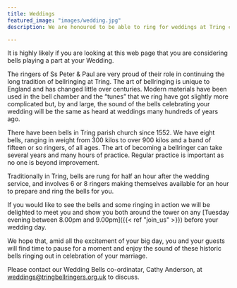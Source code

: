 ```yaml
---
title: Weddings
featured_image: "images/wedding.jpg"
description: We are honoured to be able to ring for weddings at Tring church.

---
```


It is highly likely if you are looking at this web page that you are considering bells playing a part at your Wedding.

The ringers of Ss Peter & Paul are very proud of their role in continuing the long tradition of bellringing at Tring. The art of bellringing is unique to England and has changed little over centuries. Modern materials have been used in the bell chamber and the “tunes” that we ring have got slightly more complicated but, by and large, the sound of the bells celebrating your wedding will be the same as heard at weddings many hundreds of years ago.

There have been bells in Tring parish church since 1552. We have eight bells, ranging in weight from 300 kilos to over 900 kilos and a band of fifteen or so ringers, of all ages. The art of becoming a bellringer can take several years and many hours of practice. Regular practice is important as no one is beyond improvement.

Traditionally in Tring, bells are rung for half an hour after the wedding service, and involves 6 or 8 ringers making themselves available for an hour to prepare and ring the bells for you.

If you would like to see the bells and some ringing in action we will be delighted to meet you and show you both around the tower on any [Tuesday evening between 8.00pm and 9.00pm]({{< ref "join_us" >}}) before your wedding day.

We hope that, amid all the excitement of your big day, you and your guests will find time to pause for a moment and enjoy the sound of these historic bells ringing out in celebration of your marriage.

Please contact our Wedding Bells co-ordinatar, Cathy Anderson, at weddings@tringbellringers.org.uk to discuss.
